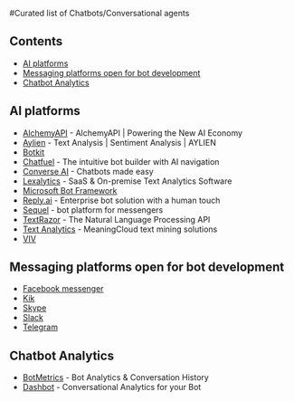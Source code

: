#Curated list of Chatbots/Conversational agents

## Contents

- [AI platforms](#ai-platforms)
- [Messaging platforms open for bot development](#messaging-platforms-open-for-bot-development)
- [Chatbot Analytics](#chatbot-analytics)

## AI platforms

* [AlchemyAPI](http://www.alchemyapi.com/) - AlchemyAPI | Powering the New AI Economy
* [Aylien](http://aylien.com/) - Text Analysis | Sentiment Analysis | AYLIEN
* [Botkit](https://howdy.ai/botkit/)
* [Chatfuel](https://chatfuel.com/) - The intuitive bot builder with AI navigation
* [Converse AI](http://www.converse.ai/) -  Chatbots made easy
* [Lexalytics](https://www.lexalytics.com/) - SaaS & On-premise Text Analytics Software
* [Microsoft Bot Framework](https://dev.botframework.com/)
* [Reply.ai](https://www.reply.ai/) - Enterprise bot solution with a human touch
* [Sequel](https://www.onsequel.com/) - bot platform for messengers
* [TextRazor](https://www.textrazor.com/) - The Natural Language Processing API
* [Text Analytics](https://www.meaningcloud.com/) - MeaningCloud text mining solutions
* [VIV](http://viv.ai/)

## Messaging platforms open for bot development

* [Facebook messenger](https://developers.facebook.com/docs/messenger-platform)
* [Kik](https://dev.kik.com/#/home)
* [Skype](https://www.skype.com/en/developer/)
* [Slack](https://api.slack.com/)
* [Telegram](https://core.telegram.org/bots)

## Chatbot Analytics

* [BotMetrics](https://bot-metrics.com) - Bot Analytics & Conversation History
* [Dashbot](http://www.dashbot.io/) - Conversational Analytics for your Bot
